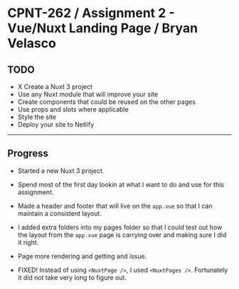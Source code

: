 # CPNT-262 / Assignment 2 - Vue/Nuxt Landing Page / Bryan Velasco

## TODO

- X Create a Nuxt 3 project
- Use any Nuxt module that will improve your site
- Create components that could be reused on the other pages
- Use props and slots where applicable
- Style the site
- Deploy your site to Netlify

---

## Progress

- Started a new Nuxt 3 project.

- Spend most of the first day lookin at what I want to do and use for this assignment.

- Made a header and footer that will live on the `app.vue` so that I can maintain a consistent layout.

- I added extra folders into my pages folder so that I could test out how the layout from the `app.vue` page is carrying over and making sure I did it right.

- Page more rendering and getting and issue.

- FIXED! Instead of using `<NuxtPage />`, I used `<NuxtPages />`. Fortunately it did not take very long to figure out.
